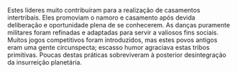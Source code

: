 ﻿Estes líderes muito contribuíram para a realização de casamentos intertribais. Eles promoviam o namoro e casamento após devida deliberação e oportunidade plena de se conhecerem. As danças puramente militares foram refinadas e adaptadas para servir a valiosos fins sociais. Muitos jogos competitivos foram introduzidos, mas estes povos antigos eram uma gente circunspecta; escasso humor agraciava estas tribos primitivas. Poucas destas práticas sobreviveram à posterior desintegração da insurreição planetária.